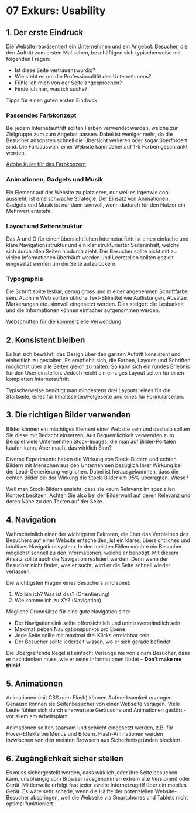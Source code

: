 # 07 Exkurs: Usability

## 1. Der erste Eindruck

Die Website repräsentiert ein Unternehmen und ein Angebot. Besucher, die den Auftritt zum ersten Mal sehen, beschäftigen sich typischerweise mit folgenden Fragen:

* Ist diese Seite vertrauenswürdig?
* Wie steht es um die Professionalität des Unternehmens?
* Fühle ich mich von der Seite angesprochen?
* Finde ich hier, was ich suche?

Tipps für einen guten ersten Eindruck:

### Passendes Farbkonzept

Bei jedem Internetauftritt sollten Farben verwendet werden, welche zur Zielgruppe zum zum Angebot passen. Dabei ist weniger mehr, da die Besucher ansonsten schnell die Übersicht verlieren oder sogar überfordert sind. Die Farbauswahl einer Website kann daher auf 1-5 Farben geschränkt werden.

[Adobe Kuler für das Farbkonzept](https://color.adobe.com/)

### Animationen, Gadgets und Musik

Ein Element auf der Website zu platzieren, nur weil es irgenwie cool aussieht, ist eine schwache Strategie. Der Einsatz von Animationen, Gadgets und Musik ist nur dann sinnvoll, wenn dadurch für den Nutzer ein Mehrwert entsteht.

### Layout und Seitenstruktur

Das A und O für einen übersichtlichen Internetauftritt ist einen einfache und klare Navigationsstruktur und ein klar strukturierter Seiteninhalt, welche sich durch allen Seiten hindurch zieht. Der Besucher sollte nicht mit zu vielen Informationen überhäuft werden und Leerstellen sollten gezielt eingesetzt werden um die Seite aufzulockern.

### Typographie

Die Schrift sollte lesbar, genug gross und in einer angenehmen Schriftfarbe sein. Auch im Web sollten übliche Text-Stilmittel wie Auflistungen, Absätze, Markerungen etc. sinnvoll eingesetzt werden. Dies steigert die Lesbarkeit und die Informationen können einfacher aufgenommen werden.

[Webschriften für die kommerzielle Verwendung](https://fonts.google.com/)

## 2. Konsistent bleiben

Es hat sich bewährt, das Design über den ganzen Auftritt konsistent und einheitlich zu gestalten. Es empfiehlt sich, die Farben, Layouts und Schriften möglichst über alle Seiten gleich zu halten. So kann sich ein rundes Erlebnis für den User einstellen. Jedoch reicht ein einziges Layout selten für einen kompletten Internetauftritt.

Typischerweise benötigt man mindestens drei Layouts: eines für die Startseite, eines für Inhaltsseiten/Folgeseite und eines für Formularseiten.

## 3. Die richtigen Bilder verwenden

Bilder können ein mächtiges Element einer Website sein und deshalb sollten Sie diese mit Bedacht einsetzen. Aus Bequemlichkeit verwenden zum Beispiel viele Unternehmen Stock-Images, die man auf Bilder-Portalen kaufen kann. Aber macht das wirklich Sinn?

Diverse Experimente haben die Wirkung von Stock-Bildern und echten Bildern mit Menschen aus den Unternehmen bezüglich Ihrer Wirkung bei der Lead-Generierung verglichen. Dabei ist herausgekommen, dass die echten Bilder bei der Wirkung die Stock-Bilder um 95% überragten. Wieso?

Weil man Stock-Bildern ansieht, dass sie kaum Relevanz im speziellen Kontext besitzen. Achten Sie also bei der Bilderwahl auf deren Relevanz und deren Nähe zu den Texten auf der Seite.

## 4. Navigation

Wahrscheinlich einer der wichtigsten Faktoren, die über das Verbleiben des Besuchers auf einer Website entscheiden, ist ein klares, übersichtliches und intuitives Navigationssystem. In den meisten Fällen möchte ein Besucher möglichst schnell zu den Informationen, welche er benötigt. Mit diesem Ansatz sollte auch die Navigation realisiert werden. Denn wenn der Besucher nicht findet, was er sucht, wird er die Seite schnell wieder verlassen.

Die wichtigsten Fragen eines Besuchers sind somit:

1. Wo bin ich? Was ist das? \(Orientierung\)    
2. Wie komme ich zu XY?    \(Navigation\)

Mögliche Grundsätze für eine gute Navigation sind:

* Der Navigationslink sollte offensichtlich und unmissverständlich sein
* Maximal sieben Navigationspunkte pro Ebene
* Jede Seite sollte mit maximal drei Klicks erreichbar sein
* Der Besucher sollte jederzeit wissen, wo er sich gerade befindet

Die Übergreifende Regel ist einfach: Verlange nie von einem Besucher, dass er nachdenken muss, wie er seine Informationen findet – **Don’t make me think!**

## 5. Animationen

Animationen \(mit CSS oder Flash\) können Aufmerksamkeit erzeugen. Genauso können sie Seitenbesucher von einer Webseite verjagen. Viele Leute fühlen sich durch unerwartete Geräusche und Animationen gestört - vor allem am Arbeitsplatz.

Animationen sollten sparsam und schlicht eingesetzt werden, z.B. für Hover-Effekte bei Menüs und Bildern. Flash-Aminationen werden inzwischen von den meisten Browsern aus Sicherheitsgründen blockiert.

## 6. Zugänglichkeit sicher stellen

Es muss sichergestellt werden, dass wirklich jeder Ihre Seite besuchen kann, unabhängig vom Browser \(ausgenommen extrem alte Versionen\) oder Gerät. Mittlerweile erfolgt fast jeder zweite Internetzugriff über ein mobiles Gerät. Es wäre sehr schade, wenn die Hälfte der potenziellen Website-Besucher abspringen, weil die Webseite via Smartphones und Tablets nicht optimal funktioniert.

